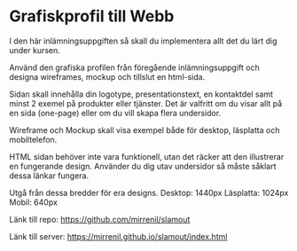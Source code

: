 # Grafiskprofil till Webb

I den här inlämningsuppgiften så skall du implementera allt det du lärt dig under kursen.

Använd den grafiska profilen från föregående inlämningsuppgift och designa wireframes, mockup och tillslut en html-sida.

Sidan skall innehålla din logotype, presentationstext, en kontaktdel samt minst 2 exemel på produkter eller tjänster. Det är valfritt om du visar allt på en sida (one-page) eller om du vill skapa flera undersidor.

Wireframe och Mockup skall visa exempel både för desktop, läsplatta och mobiltelefon.

HTML sidan behöver inte vara funktionell, utan det räcker att den illustrerar en fungerande design.
Använder du dig utav undersidor så måste såklart dessa länkar fungera.

 

Utgå från dessa bredder för era designs. 
Desktop: 1440px
Läsplatta: 1024px
Mobil: 640px


Länk till repo: https://github.com/mirrenil/slamout

Länk till server: https://mirrenil.github.io/slamout/index.html


